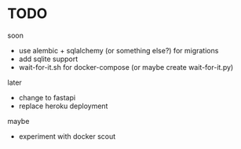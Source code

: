 
# TODO

soon
- use alembic + sqlalchemy (or something else?) for migrations
- add sqlite support
- wait-for-it.sh for docker-compose (or maybe create wait-for-it.py)

later
- change to fastapi
- replace heroku deployment

maybe
- experiment with docker scout
